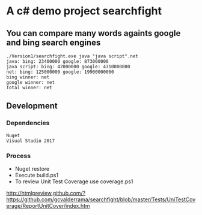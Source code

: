 # A c# demo project searchfight

## You can compare many words againts google and bing search engines
```
./Version1/searchfight.exe java "java script".net   
java: bing: 23400000 google: 873000000  
java script: bing: 42000000 google: 4310000000  
net: bing: 125000000 google: 19900000000  
bing winner: net  
google winner: net  
Total winner: net  
```
## Development 

### Dependencies
```
Nuget 
Visual Studio 2017 
```
### Process

* Nuget restore 
* Execute build.ps1 
* To review Unit Test Coverage use coverage.ps1
 
 http://htmlpreview.github.com/?https://github.com/gcvalderrama/searchfight/blob/master/Tests/UniTestCoverage/ReportUnitCover/index.htm






